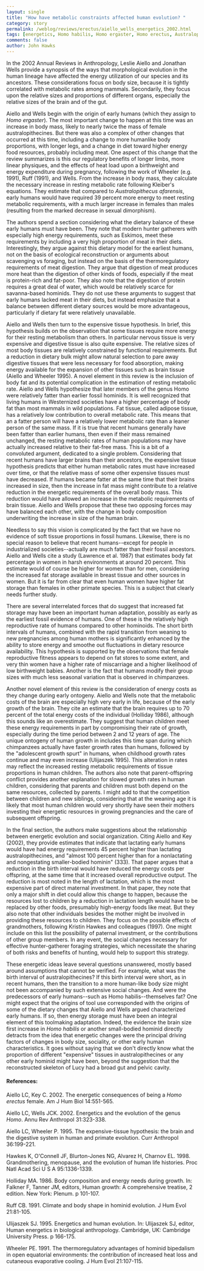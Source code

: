 ```yaml
---
layout: single 
title: "How have metabolic constraints affected human evolution? " 
category: story
permalink: /weblog/reviews/erectus/aiello_wells_energetics_2002.html
tags: [energetics, Homo habilis, Homo ergaster, Homo erectus, Australopithecus afarensis] 
comments: false 
author: John Hawks 
---
```



<p>
In the 2002 Annual Reviews in Anthropology, Leslie Aiello and Jonathan Wells provide a synopsis of the ways that morphological evolution in the human lineage have affected the energy utilization of our species and its ancestors.  These considerations focus on body size, because it is tightly correlated with metabolic rates among mammals. Secondarily, they focus upon the relative sizes and proportions of different organs, especially the relative sizes of the brain and of the gut. 
</p>

<p>
Aiello and Wells begin with the origin of early humans (which they assign to <i>Homo ergaster</i>).  The most important change to happen at this time was an increase in body mass, likely to nearly twice the mass of female australopithecines.  But there was also a complex of other changes that occurred at this time, including a change to more humanlike body proportions, with longer legs, and a change in diet toward higher energy food resources, probably including meat. One aspect of this change that the review summarizes is this our regulatory benefits of longer limbs, more linear physiques, and the effects of heat load upon a birthweight and energy expenditure during pregnancy, following the work of Wheeler (e.g. 1991), Ruff (1991), and Wells.  From the increase in body mass, they calculate the necessary increase in resting metabolic rate following Kleiber's equations.  They estimate that compared to <i>Australopithecus afarensis</i>, early humans would have required 39 percent more energy to meet resting metabolic requirements, with a much larger increase in females than males (resulting from the marked decrease in sexual dimorphism).  
</p>

<p>
The authors spend a section considering what the dietary balance of these early humans must have been.  They note that modern hunter gatherers with especially high energy requirements, such as Eskimos, meet these requirements by including a very high proportion of meat in their diets.  Interestingly, they argue against this dietary model for the earliest humans, not on the basis of ecological reconstruction or arguments about scavenging vs foraging, but instead on the basis of the thermoregulatory requirements of meat digestion.  They argue that digestion of meat produces more heat than the digestion of other kinds of foods, especially if the meat is protein-rich and fat-poor.  They also note that the digestion of protein requires a great deal of water, which would be relatively scarce for savanna-based hominids.  They do not use these arguments to suggest that early humans lacked meat in their diets, but instead emphasize that a balance between different dietary sources would be more advantageous, particularly if dietary fat were relatively unavailable.  
</p>

<p>
Aiello and Wells then turn to the expensive tissue hypothesis.  In brief, this hypothesis builds on the observation that some tissues require more energy for their resting metabolism than others.  In particular nervous tissue is very expensive and digestive tissue is also quite expensive.  The relative sizes of most body tissues are relatively constrained by functional requirements.  But a reduction in dietary bulk might allow natural selection to pare away digestive tissues that were less necessary for food absorption, making energy available for the expansion of other tissues such as brain tissue (Aiello and Wheeler 1995).  A novel element in this review is the inclusion of body fat and its potential complication in the estimation of resting metabolic rate.  Aiello and Wells hypothesize that later members of the genus Homo were relatively fatter than earlier fossil hominids.  It is well recognized that living humans in Westernized societies have a higher percentage of body fat than most mammals in wild populations.  Fat tissue, called adipose tissue, has a relatively low contribution to overall metabolic rate.  This means that an a fatter person will have a relatively lower metabolic rate than a leaner person of the same mass.  If it is true that recent humans generally have been fatter than earlier humans, then even if their mass remained unchanged, the resting metabolic rates of human populations may have actually increased relative to their fat-free mass.  This is a bit of a convoluted argument, dedicated to a single problem.  Considering that recent humans have larger brains than their ancestors, the expensive tissue hypothesis predicts that either human metabolic rates must have increased over time, or that the relative mass of some other expensive tissues must have decreased.  If humans became fatter at the same time that their brains increased in size, then the increase in fat mass might contribute to a relative reduction in the energetic requirements of the overall body mass.  This reduction would have allowed an increase in the metabolic requirements of brain tissue.  Aiello and Wells propose that these two opposing forces may have balanced each other, with the change in body composition underwriting the increase in size of the human brain.  
</p>

<p>
Needless to say this vision is complicated by the fact that we have no evidence of soft tissue proportions in fossil humans.  Likewise, there is no special reason to believe that recent humans--except for people in industrialized societies--actually are much fatter than their fossil ancestors.  Aiello and Wells cite a study (Lawrence et al. 1987) that estimates body fat percentage in women in harsh environments at around 20 percent.  This estimate would of course be higher for women than for men, considering the increased fat storage available in breast tissue and other sources in women.  But it is far from clear that even human women have higher fat storage than females in other primate species.  This is a subject that clearly needs further study.  
</p>

<p>
There are several interrelated forces that do suggest that increased fat storage may have been an important human adaptation, possibly as early as the earliest fossil evidence of humans. One of these is the relatively high reproductive rate of humans compared to other hominoids.  The short birth intervals of humans, combined with the rapid transition from weaning to new pregnancies among human mothers is significantly enhanced by the ability to store energy and smoothe out fluctuations in dietary resource availability.  This hypothesis is supported by the observations that female reproductive fitness appears to depend on fat stores to some extent, and very thin women have a higher rate of miscarriage and a higher likelihood of low birthweight babies. Another is the fact that humans modify their group sizes with much less seasonal variation that is observed in chimpanzees.  
</p>

<p>
Another novel element of this review is the consideration of energy costs as they change during early ontogeny.  Aiello and Wells note that the metabolic costs of the brain are especially high very early in life, because of the early growth of the brain.  They cite an estimate that the brain requires up to 70 percent of the total energy costs of the individual (Holliday 1986), although this sounds like an overestimate.  They suggest that human children meet these energy requirements in part by compromising their rate of growth, especially during the time period between 2 and 12 years of age.  The unique ontogeny of human growth in includes this time span during which chimpanzees actually have faster growth rates than humans, followed by the "adolescent growth spurt" in humans, when childhood growth rates continue and may even increase (Ulijaszek 1995).  This alteration in rates may reflect the increased resting metabolic requirements of tissue proportions in human children.  The authors also note that parent-offspring conflict provides another explanation for slowed growth rates in human children, considering that parents and children must both depend on the same resources, collected by parents.  I might add to that the competition between children and new siblings, considering that at the weaning age it is likely that most human children would very shortly have seen their mothers investing their energetic resources in growing pregnancies and the care of subsequent offspring.  
</p>

<p>
In the final section, the authors make suggestions about the relationship between energetic evolution and social organization.  Citing Aiello and Key (2002), they provide estimates that indicate that lactating early humans would have had energy requirements 45 percent higher than lactating australopithecines, and "almost 100 percent higher than for a nonlactating and nongestating smaller-bodied hominin" (333).  That paper argues that a reduction in the birth interval would have reduced the energy costs per offspring, at the same time that it increased overall reproductive output.  The reduction is most noted in the length of lactation, which is the most expensive part of direct maternal investment.  In that paper, they note that only a major shift in diet could allow this change to happen, because the resources lost to children by a reduction in lactation length would have to be replaced by other foods, presumably high-energy foods like meat.  But they also note that other individuals besides the mother might be involved in providing these resources to children.  They focus on the possible effects of grandmothers, following Kristin Hawkes and colleagues (1997). One might include on this list the possibility of paternal investment, or the contributions of other group members.  In any event, the social changes necessary for effective hunter-gatherer foraging strategies, which necessitate the sharing of both risks and benefits of hunting, would help to support this strategy.  
</p>

<p>
These energetic ideas leave several questions unanswered, mostly based around assumptions that cannot be verified.  For example, what was the birth interval of australopithecines? If this birth interval were short, as in recent humans, then the transition to a more human-like body size might not been accompanied by such extensive social changes. And were the predecessors of early humans--such as Homo habilis--themselves fat? One might expect that the origins of tool use corresponded with the origins of some of the dietary changes that Aiello and Wells argued characterized early humans.  If so, then energy storage must have been an integral element of this toolmaking adaptation.  Indeed, the evidence the brain size first increase in <i>Homo habilis</i> or another small-bodied hominid directly detracts from the idea that energetic changes were the principal driving factors of changes in body size, sociality, or other early human characteristics.  It goes without saying that we don't directly know what the proportion of different "expensive" tissues in australopithecines or any other early hominid might have been, beyond the suggestion that the reconstructed skeleton of Lucy had a broad gut and pelvic cavity. 
</p>

<h4>References:</h4>

<p class="cite">Aiello LC, Key C. 2002. The energetic consequences of being a <i>Homo erectus</i> female. Am J Hum Biol 14:551-565. </p>

<p class="cite">Aiello LC, Wells JCK. 2002. Energetics and the evolution of the genus <i>Homo</i>. Annu Rev Anthropol 31:323-338. </p>

<p class="cite">Aiello LC, Wheeler P. 1995. The expensive-tissue hypothesis: the brain and the digestive system in human and primate evolution. Curr Anthropol 36:199-221. </p>

<p class="cite">Hawkes K, O'Connell JF, Blurton-Jones NG, Alvarez H, Charnov EL. 1998. Grandmothering, menopause, and the evolution of human life histories. Proc Natl Acad Sci U S A 95:1336-1339. </p>

<p class="cite">Holliday MA. 1986. Body composition and energy needs during growth. In: Falkner F, Tanner JM, editors, Human growth: A comprehensive treatise, 2 edition. New York: Plenum. p 101-107. </p>

<p class="cite">Ruff CB. 1991. Climate and body shape in hominid evolution. J Hum Evol 21:81-105. </p>

<p class="cite">Ulijaszek SJ. 1995. Energetics and human evolution. In: Ulijaszek SJ, editor, Human energetics in biological anthropology. Cambridge, UK: Cambridge University Press. p 166-175. </p>

<p class="cite">Wheeler PE. 1991. The thermoregulatory advantages of hominid bipedalism in open equatorial environments: the contribution of increased heat loss and cutaneous evaporative cooling. J Hum Evol 21:107-115. </p>


